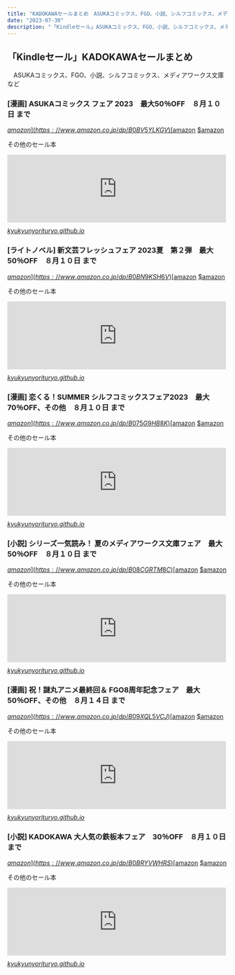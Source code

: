 ```yaml
---
title: "KADOKAWAセールまとめ　ASUKAコミックス、FGO、小説、シルフコミックス、メディアワークス文庫など"
date: "2023-07-30"
description: "「Kindleセール」ASUKAコミックス、FGO、小説、シルフコミックス、メディアワークス文庫など"
---
```

## 「Kindleセール」KADOKAWAセールまとめ
　ASUKAコミックス、FGO、小説、シルフコミックス、メディアワークス文庫など

### [漫画] ASUKAコミックス フェア 2023　最大50％OFF　８月１０日 まで


[$amazon](https://www.amazon.co.jp/dp/B0BV5YLKGV)
[$amazon](https://www.amazon.co.jp/dp/B016XJT408)
[$amazon](https://www.amazon.co.jp/dp/B00OZM5QQC)


その他のセール本

<iframe src="https://hatenablog-parts.com/embed?url=https%3A%2F%2Fkyukyunyorituryo.github.io%2Fkindle_sale%2Fhtml%2F20230810s34123.html" title="「Kindleセール」ASUKAコミックス フェア 2023　最大50％OFF　８月１０日 まで" class="embed-card embed-webcard" scrolling="no" frameborder="0" style="display: block; width: 100%; height: 155px; max-width: 500px; margin: 10px 0px;" loading="lazy"></iframe>
<cite class="hatena-citation"><a href="https://kyukyunyorituryo.github.io/kindle_sale/html/20230810s34123.html">kyukyunyorituryo.github.io</a></cite>

### [ライトノベル] 新文芸フレッシュフェア 2023夏　第２弾　最大50％OFF　８月１０日 まで

[$amazon](https://www.amazon.co.jp/dp/B0BN9KSH6V)
[$amazon](https://www.amazon.co.jp/dp/B0B7R87LDV)
[$amazon](https://www.amazon.co.jp/dp/B0B7R8T8XD)



その他のセール本

<iframe src="https://hatenablog-parts.com/embed?url=https%3A%2F%2Fkyukyunyorituryo.github.io%2Fkindle_sale%2Fhtml%2F20230810s34126.html" title="「Kindleセール」新文芸フレッシュフェア 2023夏　第２弾　最大50％OFF　８月１０日 まで" class="embed-card embed-webcard" scrolling="no" frameborder="0" style="display: block; width: 100%; height: 155px; max-width: 500px; margin: 10px 0px;" loading="lazy"></iframe>
<cite class="hatena-citation"><a href="https://kyukyunyorituryo.github.io/kindle_sale/html/20230810s34126.html">kyukyunyorituryo.github.io</a></cite>

### [漫画] 恋くる！SUMMER シルフコミックスフェア2023　最大70％OFF、その他　８月１０日 まで

[$amazon](https://www.amazon.co.jp/dp/B075G9HB8K)
[$amazon](https://www.amazon.co.jp/dp/B01N29BLZ0)
[$amazon](https://www.amazon.co.jp/dp/B01NBRFE49)




その他のセール本

<iframe src="https://hatenablog-parts.com/embed?url=https%3A%2F%2Fkyukyunyorituryo.github.io%2Fkindle_sale%2Fhtml%2F20230810s34128.html" title="「Kindleセール」恋くる！SUMMER シルフコミックスフェア2023　最大70％OFF、その他　８月１０日 まで" class="embed-card embed-webcard" scrolling="no" frameborder="0" style="display: block; width: 100%; height: 155px; max-width: 500px; margin: 10px 0px;" loading="lazy"></iframe>
<cite class="hatena-citation"><a href="https://kyukyunyorituryo.github.io/kindle_sale/html/20230810s34128.html">kyukyunyorituryo.github.io</a></cite>

### [小説] シリーズ一気読み！ 夏のメディアワークス文庫フェア　最大50％OFF　８月１０日 まで
[$amazon](https://www.amazon.co.jp/dp/B08CGRTM8C)
[$amazon](https://www.amazon.co.jp/dp/B08Q3JKH6S)
[$amazon](https://www.amazon.co.jp/dp/B0BHV85XN2)




その他のセール本

<iframe src="https://hatenablog-parts.com/embed?url=https%3A%2F%2Fkyukyunyorituryo.github.io%2Fkindle_sale%2Fhtml%2F20230810s34129.html" title="「Kindleセール」シリーズ一気読み！ 夏のメディアワークス文庫フェア　最大50％OFF　８月１０日 まで" class="embed-card embed-webcard" scrolling="no" frameborder="0" style="display: block; width: 100%; height: 155px; max-width: 500px; margin: 10px 0px;" loading="lazy"></iframe>
<cite class="hatena-citation"><a href="https://kyukyunyorituryo.github.io/kindle_sale/html/20230810s34129.html">kyukyunyorituryo.github.io</a></cite>

### [漫画] 祝！謎丸アニメ最終回＆ FGO8周年記念フェア　最大50％OFF、その他　８月１４日 まで
[$amazon](https://www.amazon.co.jp/dp/B09XQL5VCJ)
[$amazon](https://www.amazon.co.jp/dp/B0C27C4H7R)
[$amazon](https://www.amazon.co.jp/dp/B09N6PBC4Z)





その他のセール本

<iframe src="https://hatenablog-parts.com/embed?url=https%3A%2F%2Fkyukyunyorituryo.github.io%2Fkindle_sale%2Fhtml%2F20230814s34203.html" title="「Kindleセール」祝！謎丸アニメ最終回＆ FGO8周年記念フェア　最大50％OFF、その他　８月１４日 まで" class="embed-card embed-webcard" scrolling="no" frameborder="0" style="display: block; width: 100%; height: 155px; max-width: 500px; margin: 10px 0px;" loading="lazy"></iframe>
<cite class="hatena-citation"><a href="https://kyukyunyorituryo.github.io/kindle_sale/html/20230814s34203.html">kyukyunyorituryo.github.io</a></cite>

### [小説] KADOKAWA 大人気の鉄板本フェア　30％OFF　８月１０日 まで
[$amazon](https://www.amazon.co.jp/dp/B0BRYVWHRS)
[$amazon](https://www.amazon.co.jp/dp/B085ZRZ1T1)
[$amazon](https://www.amazon.co.jp/dp/B009GPM8LE)




その他のセール本

<iframe src="https://hatenablog-parts.com/embed?url=https%3A%2F%2Fkyukyunyorituryo.github.io%2Fkindle_sale%2Fhtml%2F20230810s34125.html" title="「Kindleセール」KADOKAWA 大人気の鉄板本フェア　30％OFF　８月１０日 まで" class="embed-card embed-webcard" scrolling="no" frameborder="0" style="display: block; width: 100%; height: 155px; max-width: 500px; margin: 10px 0px;" loading="lazy"></iframe>
<cite class="hatena-citation"><a href="https://kyukyunyorituryo.github.io/kindle_sale/html/20230810s34125.html">kyukyunyorituryo.github.io</a></cite>
